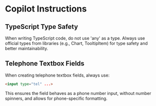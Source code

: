 # Copilot Instructions

## TypeScript Type Safety

When writing TypeScript code, do not use 'any' as a type. Always use official types from libraries (e.g., Chart, TooltipItem) for type safety and better maintainability.

## Telephone Textbox Fields

When creating telephone textbox fields, always use:

```html
<input type="tel" ...>
```

This ensures the field behaves as a phone number input, without number spinners, and allows for phone-specific formatting.
